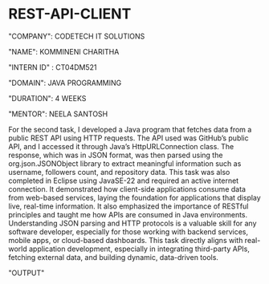 # REST-API-CLIENT

"COMPANY": CODETECH IT SOLUTIONS

"NAME": KOMMINENI CHARITHA

"INTERN ID" : CT04DM521

"DOMAIN": JAVA PROGRAMMING

"DURATION": 4 WEEKS

"MENTOR": NEELA SANTOSH

For the second task, I developed a Java program that fetches data from a public REST API using HTTP requests. The API used was GitHub’s public API, and I accessed it through Java’s HttpURLConnection class. The response, which was in JSON format, was then parsed using the org.json.JSONObject library to extract meaningful information such as username, followers count, and repository data. This task was also completed in Eclipse using JavaSE-22 and required an active internet connection. It demonstrated how client-side applications consume data from web-based services, laying the foundation for applications that display live, real-time information. It also emphasized the importance of RESTful principles and taught me how APIs are consumed in Java environments. Understanding JSON parsing and HTTP protocols is a valuable skill for any software developer, especially for those working with backend services, mobile apps, or cloud-based dashboards. This task directly aligns with real-world application development, especially in integrating third-party APIs, fetching external data, and building dynamic, data-driven tools.

"OUTPUT"














